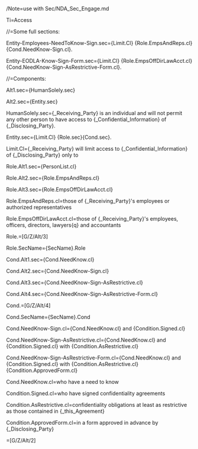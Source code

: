 /Note=use with Sec/NDA_Sec_Engage.md

Ti=Access

//=Some full sections:

Entity-Employees-NeedToKnow-Sign.sec={Limit.Cl} {Role.EmpsAndReps.cl}{Cond.NeedKnow-Sign.cl}.

Entity-EODLA-Know-Sign-Form.sec={Limit.Cl} {Role.EmpsOffDirLawAcct.cl}{Cond.NeedKnow-Sign-AsRestrictive-Form.cl}.

//=Components:

Alt1.sec={HumanSolely.sec}

Alt2.sec={Entity.sec}

HumanSolely.sec={_Receiving_Party} is an individual and will not permit any other person to have access to {_Confidential_Information} of {_Disclosing_Party}.

Entity.sec={Limit.Cl} {Role.sec}{Cond.sec}.

Limit.Cl={_Receiving_Party} will limit access to {_Confidential_Information} of {_Disclosing_Party} only to 

Role.Alt1.sec={PersonList.cl}

Role.Alt2.sec={Role.EmpsAndReps.cl}

Role.Alt3.sec={Role.EmpsOffDirLawAcct.cl}

Role.EmpsAndReps.cl=those of {_Receiving_Party}'s employees or authorized representatives 

Role.EmpsOffDirLawAcct.cl=those of {_Receiving_Party}'s employees, officers, directors, lawyers{q} and accountants 

Role.=[G/Z/Alt/3]

Role.SecName={SecName}.Role

Cond.Alt1.sec={Cond.NeedKnow.cl}

Cond.Alt2.sec={Cond.NeedKnow-Sign.cl}

Cond.Alt3.sec={Cond.NeedKnow-Sign-AsRestrictive.cl}

Cond.Alt4.sec={Cond.NeedKnow-Sign-AsRestrictive-Form.cl}

Cond.=[G/Z/Alt/4]

Cond.SecName={SecName}.Cond

Cond.NeedKnow-Sign.cl={Cond.NeedKnow.cl} and {Condition.Signed.cl}

Cond.NeedKnow-Sign-AsRestrictive.cl={Cond.NeedKnow.cl} and {Condition.Signed.cl} with {Condition.AsRestrictive.cl}

Cond.NeedKnow-Sign-AsRestrictive-Form.cl={Cond.NeedKnow.cl} and {Condition.Signed.cl} with {Condition.AsRestrictive.cl} {Condition.ApprovedForm.cl}

Cond.NeedKnow.cl=who have a need to know

Condition.Signed.cl=who have signed confidentiality agreements

Condition.AsRestrictive.cl=confidentiality obligations at least as restrictive as those contained in {_this_Agreement}

Condition.ApprovedForm.cl=in a form approved in advance by {_Disclosing_Party}

=[G/Z/Alt/2]